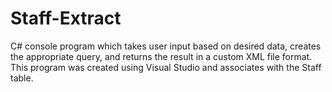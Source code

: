 # Staff-Extract
C# console program which takes user input based on desired data, creates the appropriate query, and returns the result in a custom XML file format. This program was created using Visual Studio and associates with the Staff table.
